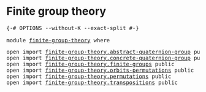 # Finite group theory

<pre class="Agda"><a id="32" class="Symbol">{-#</a> <a id="36" class="Keyword">OPTIONS</a> <a id="44" class="Pragma">--without-K</a> <a id="56" class="Pragma">--exact-split</a> <a id="70" class="Symbol">#-}</a>

<a id="75" class="Keyword">module</a> <a id="82" href="finite-group-theory.html" class="Module">finite-group-theory</a> <a id="102" class="Keyword">where</a>
</pre>
<pre class="Agda"><a id="121" class="Keyword">open</a> <a id="126" class="Keyword">import</a> <a id="133" href="finite-group-theory.abstract-quaternion-group.html" class="Module">finite-group-theory.abstract-quaternion-group</a> <a id="179" class="Keyword">public</a>
<a id="186" class="Keyword">open</a> <a id="191" class="Keyword">import</a> <a id="198" href="finite-group-theory.concrete-quaternion-group.html" class="Module">finite-group-theory.concrete-quaternion-group</a> <a id="244" class="Keyword">public</a>
<a id="251" class="Keyword">open</a> <a id="256" class="Keyword">import</a> <a id="263" href="finite-group-theory.finite-groups.html" class="Module">finite-group-theory.finite-groups</a> <a id="297" class="Keyword">public</a>
<a id="304" class="Keyword">open</a> <a id="309" class="Keyword">import</a> <a id="316" href="finite-group-theory.orbits-permutations.html" class="Module">finite-group-theory.orbits-permutations</a> <a id="356" class="Keyword">public</a>
<a id="363" class="Keyword">open</a> <a id="368" class="Keyword">import</a> <a id="375" href="finite-group-theory.permutations.html" class="Module">finite-group-theory.permutations</a> <a id="408" class="Keyword">public</a>
<a id="415" class="Keyword">open</a> <a id="420" class="Keyword">import</a> <a id="427" href="finite-group-theory.transpositions.html" class="Module">finite-group-theory.transpositions</a> <a id="462" class="Keyword">public</a>
</pre>